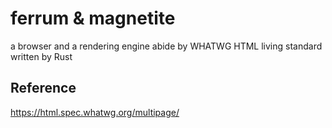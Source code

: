 # ferrum & magnetite
a browser and a rendering engine abide by WHATWG HTML living standard written by Rust

## Reference
https://html.spec.whatwg.org/multipage/
